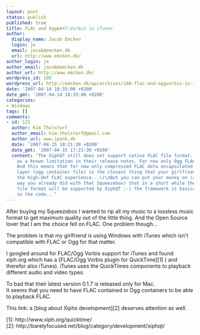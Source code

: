 ```yaml
---
layout: post
status: publish
published: true
title: FLAC and Ogg&#47;Vorbis in iTunes
author:
  display_name: Jacob Emcken
  login: je
  email: jacob@emcken.dk
  url: http://www.emcken.dk/
author_login: je
author_email: jacob@emcken.dk
author_url: http://www.emcken.dk/
wordpress_id: 188
wordpress_url: http://emcken.dk/wp/archives/188-flac-and-oggvorbis-in-itunes.html
date: '2007-04-14 18:35:00 +0200'
date_gmt: '2007-04-14 18:35:00 +0200'
categories:
- Windows
tags: []
comments:
- id: 125
  author: Kim Tholstorf
  author_email: kim.tholstorf@gmail.com
  author_url: www.ipunk.dk
  date: '2007-04-15 18:21:30 +0200'
  date_gmt: '2007-04-15 17:21:30 +0200'
  content: "The XiphQT still does not support native FLAC file format. It's listed
    as a known limitation in their release notes. For now only Ogg FLAC are supported.
    And this means that for now only compressed FLAC data encapsulated in an Ogg transport
    layer (ogg container file) is the closest thing that your girlfriend can get to
    the high-def FLAC experience...\r\nBut you can put your money on (and in some
    way you already did with that Squeezebox) that in a short while the native FLAC
    file format will be supported by XiphQT :-) The framework is basically already
    in the code..."
---
```

<p>After buying my Squeezebox I wanted to rip all my music to a lossless music format to get maximum quality out of the little thing. And the Open Source lover that I am the choice fell on FLAC. One problem though...</p>
<p>The problem is that my girlfriend is using Windows with iTunes which isn't compatible with FLAC or Ogg for that matter.</p>
<p>I googled around for FLAC&#47;Ogg Vorbis support for iTunes and found xiph.org which has a [FLAC&#47;Ogg Vorbis plugin for QuickTime][1] ( and therefor also iTunes). iTunes uses the QuickTimes components to playback different audio and video types.</p>
<p>To bad that their latest version 0.1.7 is released only for Mac.<br />
It seems that you need to have FLAC contained in Ogg containers to be able to playback FLAC.</p>
<p>This link: a [blog about Xiphs development][2] deserves attention as well.</p>
<p>[1]: http:&#47;&#47;www.xiph.org&#47;quicktime&#47;<br />
[2]: http:&#47;&#47;barelyfocused.net&#47;blog&#47;category&#47;development&#47;xiphqt&#47;</p>
